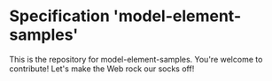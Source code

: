 
# Specification 'model-element-samples'

This is the repository for model-element-samples. You're welcome to contribute! Let's make the Web rock our socks
off!
